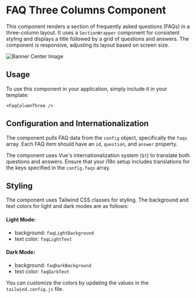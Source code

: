 # FAQ Three Columns Component

This component renders a section of frequently asked questions (FAQs) in a three-column layout. It uses a `SectionWrapper` component for consistent styling and displays a title followed by a grid of questions and answers. The component is responsive, adjusting its layout based on screen size.

![Banner Center Image](/BannerCenter.png)


## Usage

To use this component in your application, simply include it in your template:

```
<FaqColumnThree />
```


## Configuration and Internationalization

The component pulls FAQ data from the `config` object, specifically the `faqs` array. Each FAQ item should have an `id`, `question`, and `answer` property.

The component uses Vue's internationalization system (`$t`) to translate both questions and answers. Ensure that your i18n setup includes translations for the keys specified in the `config.faqs` array.

## Styling

The component uses Tailwind CSS classes for styling. The background and text colors for light and dark modes are as follows:

#### Light Mode:

- background: `faqLightBackground`
- text color: `faqLightText`

#### Dark Mode:
- background: `faqDarkBackground`
- text color: `faqDarkText`

You can customize the colors by updating the values in the `tailwind.config.js` file.
